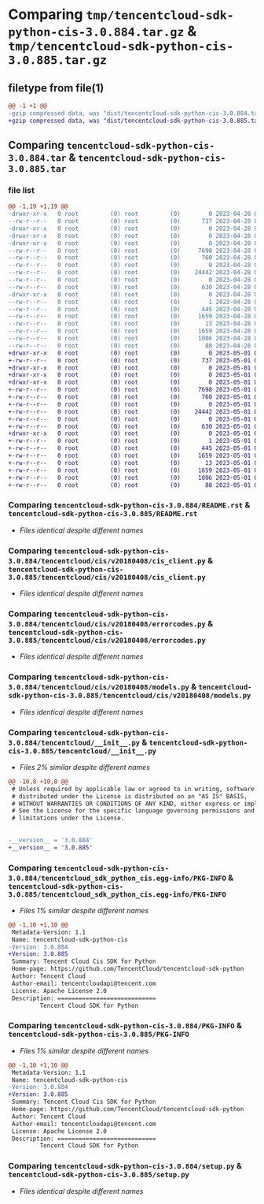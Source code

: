 # Comparing `tmp/tencentcloud-sdk-python-cis-3.0.884.tar.gz` & `tmp/tencentcloud-sdk-python-cis-3.0.885.tar.gz`

## filetype from file(1)

```diff
@@ -1 +1 @@
-gzip compressed data, was "dist/tencentcloud-sdk-python-cis-3.0.884.tar", last modified: Fri Apr 28 02:08:51 2023, max compression
+gzip compressed data, was "dist/tencentcloud-sdk-python-cis-3.0.885.tar", last modified: Mon May  1 00:32:17 2023, max compression
```

## Comparing `tencentcloud-sdk-python-cis-3.0.884.tar` & `tencentcloud-sdk-python-cis-3.0.885.tar`

### file list

```diff
@@ -1,19 +1,19 @@
-drwxr-xr-x   0 root         (0) root         (0)        0 2023-04-28 02:08:51.000000 tencentcloud-sdk-python-cis-3.0.884/
--rw-r--r--   0 root         (0) root         (0)      737 2023-04-28 02:08:50.000000 tencentcloud-sdk-python-cis-3.0.884/README.rst
-drwxr-xr-x   0 root         (0) root         (0)        0 2023-04-28 02:08:51.000000 tencentcloud-sdk-python-cis-3.0.884/tencentcloud/
-drwxr-xr-x   0 root         (0) root         (0)        0 2023-04-28 02:08:51.000000 tencentcloud-sdk-python-cis-3.0.884/tencentcloud/cis/
-drwxr-xr-x   0 root         (0) root         (0)        0 2023-04-28 02:08:51.000000 tencentcloud-sdk-python-cis-3.0.884/tencentcloud/cis/v20180408/
--rw-r--r--   0 root         (0) root         (0)     7698 2023-04-28 02:08:50.000000 tencentcloud-sdk-python-cis-3.0.884/tencentcloud/cis/v20180408/cis_client.py
--rw-r--r--   0 root         (0) root         (0)      760 2023-04-28 02:08:50.000000 tencentcloud-sdk-python-cis-3.0.884/tencentcloud/cis/v20180408/errorcodes.py
--rw-r--r--   0 root         (0) root         (0)        0 2023-04-28 02:08:50.000000 tencentcloud-sdk-python-cis-3.0.884/tencentcloud/cis/v20180408/__init__.py
--rw-r--r--   0 root         (0) root         (0)    24442 2023-04-28 02:08:50.000000 tencentcloud-sdk-python-cis-3.0.884/tencentcloud/cis/v20180408/models.py
--rw-r--r--   0 root         (0) root         (0)        0 2023-04-28 02:08:50.000000 tencentcloud-sdk-python-cis-3.0.884/tencentcloud/cis/__init__.py
--rw-r--r--   0 root         (0) root         (0)      630 2023-04-28 02:08:50.000000 tencentcloud-sdk-python-cis-3.0.884/tencentcloud/__init__.py
-drwxr-xr-x   0 root         (0) root         (0)        0 2023-04-28 02:08:51.000000 tencentcloud-sdk-python-cis-3.0.884/tencentcloud_sdk_python_cis.egg-info/
--rw-r--r--   0 root         (0) root         (0)        1 2023-04-28 02:08:51.000000 tencentcloud-sdk-python-cis-3.0.884/tencentcloud_sdk_python_cis.egg-info/dependency_links.txt
--rw-r--r--   0 root         (0) root         (0)      445 2023-04-28 02:08:51.000000 tencentcloud-sdk-python-cis-3.0.884/tencentcloud_sdk_python_cis.egg-info/SOURCES.txt
--rw-r--r--   0 root         (0) root         (0)     1659 2023-04-28 02:08:51.000000 tencentcloud-sdk-python-cis-3.0.884/tencentcloud_sdk_python_cis.egg-info/PKG-INFO
--rw-r--r--   0 root         (0) root         (0)       13 2023-04-28 02:08:51.000000 tencentcloud-sdk-python-cis-3.0.884/tencentcloud_sdk_python_cis.egg-info/top_level.txt
--rw-r--r--   0 root         (0) root         (0)     1659 2023-04-28 02:08:51.000000 tencentcloud-sdk-python-cis-3.0.884/PKG-INFO
--rw-r--r--   0 root         (0) root         (0)     1006 2023-04-28 02:08:50.000000 tencentcloud-sdk-python-cis-3.0.884/setup.py
--rw-r--r--   0 root         (0) root         (0)       88 2023-04-28 02:08:51.000000 tencentcloud-sdk-python-cis-3.0.884/setup.cfg
+drwxr-xr-x   0 root         (0) root         (0)        0 2023-05-01 00:32:17.000000 tencentcloud-sdk-python-cis-3.0.885/
+-rw-r--r--   0 root         (0) root         (0)      737 2023-05-01 00:32:16.000000 tencentcloud-sdk-python-cis-3.0.885/README.rst
+drwxr-xr-x   0 root         (0) root         (0)        0 2023-05-01 00:32:17.000000 tencentcloud-sdk-python-cis-3.0.885/tencentcloud/
+drwxr-xr-x   0 root         (0) root         (0)        0 2023-05-01 00:32:17.000000 tencentcloud-sdk-python-cis-3.0.885/tencentcloud/cis/
+drwxr-xr-x   0 root         (0) root         (0)        0 2023-05-01 00:32:17.000000 tencentcloud-sdk-python-cis-3.0.885/tencentcloud/cis/v20180408/
+-rw-r--r--   0 root         (0) root         (0)     7698 2023-05-01 00:32:16.000000 tencentcloud-sdk-python-cis-3.0.885/tencentcloud/cis/v20180408/cis_client.py
+-rw-r--r--   0 root         (0) root         (0)      760 2023-05-01 00:32:16.000000 tencentcloud-sdk-python-cis-3.0.885/tencentcloud/cis/v20180408/errorcodes.py
+-rw-r--r--   0 root         (0) root         (0)        0 2023-05-01 00:32:16.000000 tencentcloud-sdk-python-cis-3.0.885/tencentcloud/cis/v20180408/__init__.py
+-rw-r--r--   0 root         (0) root         (0)    24442 2023-05-01 00:32:16.000000 tencentcloud-sdk-python-cis-3.0.885/tencentcloud/cis/v20180408/models.py
+-rw-r--r--   0 root         (0) root         (0)        0 2023-05-01 00:32:16.000000 tencentcloud-sdk-python-cis-3.0.885/tencentcloud/cis/__init__.py
+-rw-r--r--   0 root         (0) root         (0)      630 2023-05-01 00:32:16.000000 tencentcloud-sdk-python-cis-3.0.885/tencentcloud/__init__.py
+drwxr-xr-x   0 root         (0) root         (0)        0 2023-05-01 00:32:17.000000 tencentcloud-sdk-python-cis-3.0.885/tencentcloud_sdk_python_cis.egg-info/
+-rw-r--r--   0 root         (0) root         (0)        1 2023-05-01 00:32:17.000000 tencentcloud-sdk-python-cis-3.0.885/tencentcloud_sdk_python_cis.egg-info/dependency_links.txt
+-rw-r--r--   0 root         (0) root         (0)      445 2023-05-01 00:32:17.000000 tencentcloud-sdk-python-cis-3.0.885/tencentcloud_sdk_python_cis.egg-info/SOURCES.txt
+-rw-r--r--   0 root         (0) root         (0)     1659 2023-05-01 00:32:17.000000 tencentcloud-sdk-python-cis-3.0.885/tencentcloud_sdk_python_cis.egg-info/PKG-INFO
+-rw-r--r--   0 root         (0) root         (0)       13 2023-05-01 00:32:17.000000 tencentcloud-sdk-python-cis-3.0.885/tencentcloud_sdk_python_cis.egg-info/top_level.txt
+-rw-r--r--   0 root         (0) root         (0)     1659 2023-05-01 00:32:17.000000 tencentcloud-sdk-python-cis-3.0.885/PKG-INFO
+-rw-r--r--   0 root         (0) root         (0)     1006 2023-05-01 00:32:16.000000 tencentcloud-sdk-python-cis-3.0.885/setup.py
+-rw-r--r--   0 root         (0) root         (0)       88 2023-05-01 00:32:17.000000 tencentcloud-sdk-python-cis-3.0.885/setup.cfg
```

### Comparing `tencentcloud-sdk-python-cis-3.0.884/README.rst` & `tencentcloud-sdk-python-cis-3.0.885/README.rst`

 * *Files identical despite different names*

### Comparing `tencentcloud-sdk-python-cis-3.0.884/tencentcloud/cis/v20180408/cis_client.py` & `tencentcloud-sdk-python-cis-3.0.885/tencentcloud/cis/v20180408/cis_client.py`

 * *Files identical despite different names*

### Comparing `tencentcloud-sdk-python-cis-3.0.884/tencentcloud/cis/v20180408/errorcodes.py` & `tencentcloud-sdk-python-cis-3.0.885/tencentcloud/cis/v20180408/errorcodes.py`

 * *Files identical despite different names*

### Comparing `tencentcloud-sdk-python-cis-3.0.884/tencentcloud/cis/v20180408/models.py` & `tencentcloud-sdk-python-cis-3.0.885/tencentcloud/cis/v20180408/models.py`

 * *Files identical despite different names*

### Comparing `tencentcloud-sdk-python-cis-3.0.884/tencentcloud/__init__.py` & `tencentcloud-sdk-python-cis-3.0.885/tencentcloud/__init__.py`

 * *Files 2% similar despite different names*

```diff
@@ -10,8 +10,8 @@
 # Unless required by applicable law or agreed to in writing, software
 # distributed under the License is distributed on an "AS IS" BASIS,
 # WITHOUT WARRANTIES OR CONDITIONS OF ANY KIND, either express or implied.
 # See the License for the specific language governing permissions and
 # limitations under the License.
 
 
-__version__ = '3.0.884'
+__version__ = '3.0.885'
```

### Comparing `tencentcloud-sdk-python-cis-3.0.884/tencentcloud_sdk_python_cis.egg-info/PKG-INFO` & `tencentcloud-sdk-python-cis-3.0.885/tencentcloud_sdk_python_cis.egg-info/PKG-INFO`

 * *Files 1% similar despite different names*

```diff
@@ -1,10 +1,10 @@
 Metadata-Version: 1.1
 Name: tencentcloud-sdk-python-cis
-Version: 3.0.884
+Version: 3.0.885
 Summary: Tencent Cloud Cis SDK for Python
 Home-page: https://github.com/TencentCloud/tencentcloud-sdk-python
 Author: Tencent Cloud
 Author-email: tencentcloudapi@tencent.com
 License: Apache License 2.0
 Description: ============================
         Tencent Cloud SDK for Python
```

### Comparing `tencentcloud-sdk-python-cis-3.0.884/PKG-INFO` & `tencentcloud-sdk-python-cis-3.0.885/PKG-INFO`

 * *Files 1% similar despite different names*

```diff
@@ -1,10 +1,10 @@
 Metadata-Version: 1.1
 Name: tencentcloud-sdk-python-cis
-Version: 3.0.884
+Version: 3.0.885
 Summary: Tencent Cloud Cis SDK for Python
 Home-page: https://github.com/TencentCloud/tencentcloud-sdk-python
 Author: Tencent Cloud
 Author-email: tencentcloudapi@tencent.com
 License: Apache License 2.0
 Description: ============================
         Tencent Cloud SDK for Python
```

### Comparing `tencentcloud-sdk-python-cis-3.0.884/setup.py` & `tencentcloud-sdk-python-cis-3.0.885/setup.py`

 * *Files identical despite different names*

